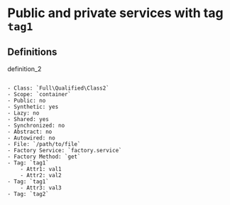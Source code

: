 Public and private services with tag `tag1`
===========================================

Definitions
-----------

definition_2
~~~~~~~~~~~~

- Class: `Full\Qualified\Class2`
- Scope: `container`
- Public: no
- Synthetic: yes
- Lazy: no
- Shared: yes
- Synchronized: no
- Abstract: no
- Autowired: no
- File: `/path/to/file`
- Factory Service: `factory.service`
- Factory Method: `get`
- Tag: `tag1`
    - Attr1: val1
    - Attr2: val2
- Tag: `tag1`
    - Attr3: val3
- Tag: `tag2`
